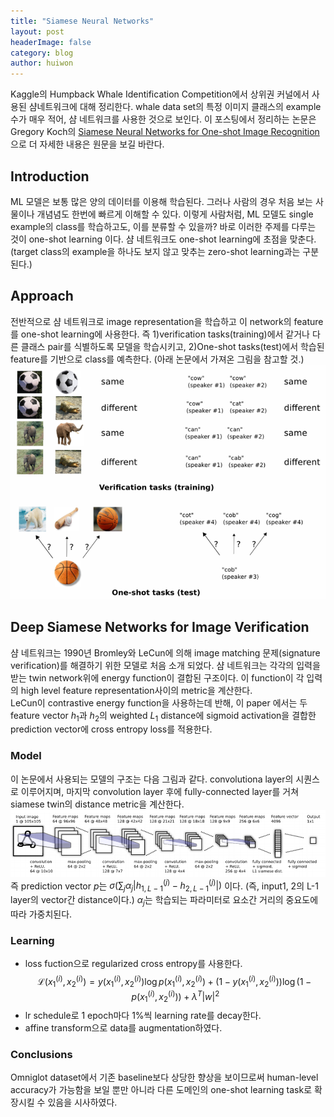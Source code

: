 ```yaml
---
title: "Siamese Neural Networks"
layout: post
headerImage: false
category: blog
author: huiwon
---
```

Kaggle의 Humpback Whale Identification Competition에서 상위권 커널에서 사용된 샴네트워크에 대해 정리한다. whale data set의 특정 이미지 클래스의 example 수가 매우 적어, 샴 네트워크를 사용한 것으로 보인다. 이 포스팅에서 정리하는 논문은 Gregory Koch의 [Siamese Neural Networks for One-shot Image Recognition](https://www.cs.cmu.edu/~rsalakhu/papers/oneshot1.pdf)으로 더 자세한 내용은 원문을 보길 바란다.  
## Introduction
ML 모델은 보통 많은 양의 데이터를 이용해 학습된다. 그러나 사람의 경우 처음 보는 사물이나 개념념도 한번에 빠르게 이해할 수 있다. 이렇게 사람처럼, ML 모델도 single example의 class를 학습하고도, 이를 분류할 수 있을까? 바로 이러한 주제를 다루는 것이 one-shot learning 이다. 샴 네트워크도 one-shot learning에 초점을 맞춘다. (target class의 example을 하나도 보지 않고 맞추는 zero-shot learning과는 구분된다.)
## Approach
전반적으로 샴 네트워크로 image representation을 학습하고 이 network의 feature를 one-shot learning에 사용한다. 즉 1)verification tasks(training)에서 같거나 다른 클래스 pair를 식별하도록 모델을 학습시키고, 2)One-shot tasks(test)에서 학습된 feature를 기반으로 class를 예측한다. (아래 논문에서 가져온 그림을 참고할 것.)   
![general strategy](../assets/images/siamese_network/general_strategy.png)

## Deep Siamese Networks for Image Verification  
샴 네트워크는 1990년 Bromley와 LeCun에 의해 image matching 문제(signature verification)를 해결하기 위한 모델로 처음 소개 되었다. 샴 네트워크는 각각의 입력을 받는 twin network위에 energy function이 결합된 구조이다. 이 function이 각 입력의 high level feature representation사이의 metric을 계산한다.  
LeCun이 contrastive energy function을 사용하는데 반해, 이 paper 에서는 두 feature vector $h_1$과 $h_2$의 weighted $L_1$ distance에 sigmoid activation을 결합한 prediction vector에 cross entropy loss를 적용한다.  
### Model
이 논문에서 사용되는 모델의 구조는 다음 그림과 같다. convolutiona layer의 시퀀스로 이루어지며, 마지막 convolution layer 후에 fully-connected layer를 거쳐 siamese twin의 distance metric을 계산한다.   
![architecture](../assets/images/siamese_network/architecture.png)  
즉 prediction vector $p$는 $\sigma(\sum_j \alpha_j|h_{1,L-1}^{(j)}-h_{2,L-1}^{(j)}|)$ 이다. (즉, input1, 2의 L-1 layer의 vector간 distance이다.) $\alpha_j$는 학습되는 파라미터로 요소간 거리의 중요도에 따라 가중치된다.
### Learning
* loss fuction으로 regularized cross entropy를 사용한다.
$$\mathcal{L}(x_1^{(i)}, x_2^{(i)})=y(x_1^{(i)}, x_2^{(i)})\log{p(x_1^{(i)}, x_2^{(i)})}+(1-y(x_1^{(i)}, x_2^{(i)}))\log{(1-p(x_1^{(i)}, x_2^{(i)}))} + \lambda^T|w|^2$$  
* lr schedule로 1 epoch마다 1%씩 learning rate를 decay한다.
* affine transform으로 data를 augmentation하였다.
### Conclusions
Omniglot dataset에서 기존 baseline보다 상당한 향상을 보이므로써 human-level accuracy가 가능함을 보일 뿐만 아니라 다른 도메인의 one-shot learning task로 확장시킬 수 있음을 시사하였다.

